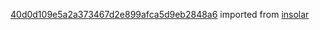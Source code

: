 [40d0d109e5a2a373467d2e899afca5d9eb2848a6](https://github.com/insolar/insolar/commit/40d0d109e5a2a373467d2e899afca5d9eb2848a6) imported from [insolar](https://github.com/insolar/insolar)
